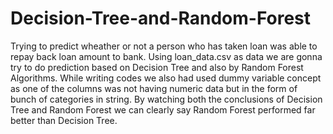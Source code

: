 # Decision-Tree-and-Random-Forest

Trying to predict wheather or not a person who has taken loan was able to repay back loan amount to bank.
Using loan_data.csv as data we are gonna try to do prediction based on Decision Tree and also by Random Forest Algorithms.
While writing codes we also had used dummy variable concept as one of the columns was not having numeric data but in the form of bunch of categories in string.
By watching both the conclusions of Decision Tree and Random Forest we can clearly say Random Forest performed far better than Decision Tree.
